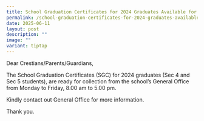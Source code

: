 ```yaml
---
title: School Graduation Certificates for 2024 Graduates Available for Pick up
permalink: /school-graduation-certificates-for-2024-graduates-available-for-pick-up/
date: 2025-06-11
layout: post
description: ""
image: ""
variant: tiptap
---
```

<p>Dear Crestians/Parents/Guardians,</p>
<p>The School Graduation Certificates (SGC) for 2024 graduates (Sec 4 and
Sec 5 students), are ready for collection from the school’s General Office
from Monday to Friday, 8.00 am to 5.00 pm.</p>
<p>Kindly contact out General Office for more information.</p>
<p>Thank you.</p>